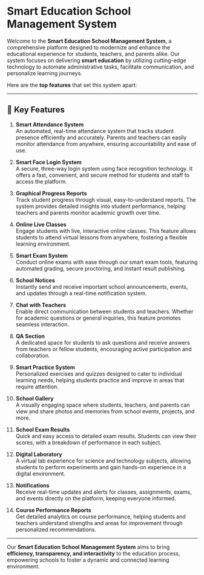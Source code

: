 # Smart Education School Management System

Welcome to the **Smart Education School Management System**, a comprehensive platform designed to modernize and enhance the educational experience for students, teachers, and parents alike. Our system focuses on delivering **smart education** by utilizing cutting-edge technology to automate administrative tasks, facilitate communication, and personalize learning journeys.

Here are the **top features** that set this system apart:

---

## 🔑 Key Features

1. **Smart Attendance System**  
   An automated, real-time attendance system that tracks student presence efficiently and accurately. Parents and teachers can easily monitor attendance from anywhere, ensuring accountability and ease of use.

2. **Smart Face Login System**  
   A secure, three-way login system using face recognition technology. It offers a fast, convenient, and secure method for students and staff to access the platform.

3. **Graphical Progress Reports**  
   Track student progress through visual, easy-to-understand reports. The system provides detailed insights into student performance, helping teachers and parents monitor academic growth over time.

4. **Online Live Classes**  
   Engage students with live, interactive online classes. This feature allows students to attend virtual lessons from anywhere, fostering a flexible learning environment.

5. **Smart Exam System**  
   Conduct online exams with ease through our smart exam tools, featuring automated grading, secure proctoring, and instant result publishing.

6. **School Notices**  
   Instantly send and receive important school announcements, events, and updates through a real-time notification system.

7. **Chat with Teachers**  
   Enable direct communication between students and teachers. Whether for academic questions or general inquiries, this feature promotes seamless interaction.

8. **QA Section**  
   A dedicated space for students to ask questions and receive answers from teachers or fellow students, encouraging active participation and collaboration.

9. **Smart Practice System**  
   Personalized exercises and quizzes designed to cater to individual learning needs, helping students practice and improve in areas that require attention.

10. **School Gallery**  
    A visually engaging space where students, teachers, and parents can view and share photos and memories from school events, projects, and more.

11. **School Exam Results**  
    Quick and easy access to detailed exam results. Students can view their scores, with a breakdown of performance in each subject.

12. **Digital Laboratory**  
    A virtual lab experience for science and technology subjects, allowing students to perform experiments and gain hands-on experience in a digital environment.

13. **Notifications**  
    Receive real-time updates and alerts for classes, assignments, exams, and events directly on the platform, keeping everyone informed.

14. **Course Performance Reports**  
    Get detailed analytics on course performance, helping students and teachers understand strengths and areas for improvement through personalized recommendations.

---

Our **Smart Education School Management System** aims to bring **efficiency, transparency, and interactivity** to the education process, empowering schools to foster a dynamic and connected learning environment.
